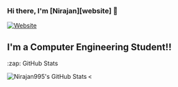### Hi there, I'm [Nirajan][website] 👋

[![Website](https://img.shields.io/website?label=nirajankunwor&style=for-the-badge&url=https%3A%2F%2Fnirajankunwor.com.np)](https://nirajankunwor.com.np)

## I'm a Computer Engineering Student!!

  <summary>:zap: GitHub Stats</summary>

<<img align="left" alt="Nirajan995's GitHub Stats" src="https://github-readme-stats.vercel.app/api?username=Nirajan995&count_private=true&show_icons=true&hide_border=true&theme=dracula" />

